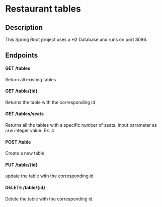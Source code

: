 # Restaurant tables

## Description
This Spring Boot project uses a H2 Database and runs on port 8086. 

## Endpoints
#### GET /tables
Return all existing tables

#### GET /table/{id} 
Returns the table with the corresponding id 

#### GET /tables/seats 
Returns all the tables with a specific number of seats. Input parameter as raw integer value. Ex: 4 

#### POST /table 
Create a new table 

#### PUT /table/{id} 
update the table with the corresponding id 

#### DELETE /table/{id} 
Delete the table with the corresponding id 

